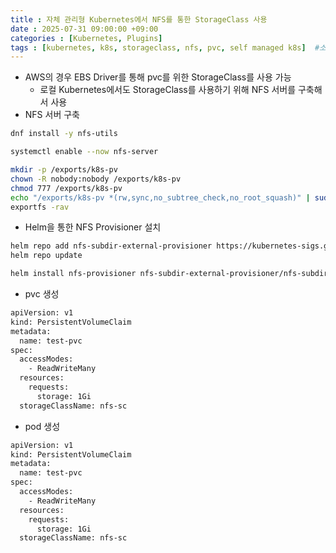 ```yaml
---
title : 자체 관리형 Kubernetes에서 NFS를 통한 StorageClass 사용
date : 2025-07-31 09:00:00 +09:00
categories : [Kubernetes, Plugins]
tags : [kubernetes, k8s, storageclass, nfs, pvc, self managed k8s]  #소문자만 가능
---
```


- AWS의 경우 EBS Driver를 통해 pvc를 위한 StorageClass를 사용 가능
    - 로컬 Kubernetes에서도 StorageClass를 사용하기 위해 NFS 서버를 구축해서 사용
- NFS 서버 구축

```bash
dnf install -y nfs-utils

systemctl enable --now nfs-server

mkdir -p /exports/k8s-pv
chown -R nobody:nobody /exports/k8s-pv
chmod 777 /exports/k8s-pv
echo "/exports/k8s-pv *(rw,sync,no_subtree_check,no_root_squash)" | sudo tee -a /etc/exports
exportfs -rav
```

- Helm을 통한 NFS Provisioner 설치

```bash
helm repo add nfs-subdir-external-provisioner https://kubernetes-sigs.github.io/nfs-subdir-external-provisioner/
helm repo update

helm install nfs-provisioner nfs-subdir-external-provisioner/nfs-subdir-external-provisioner   --set nfs.server=172.27.1.9   --set nfs.path=/exports/k8s-pv   --set storageClass.name=nfs-sc   --set storageClass.defaultClass=true
```

- pvc 생성

```bash
apiVersion: v1
kind: PersistentVolumeClaim
metadata:
  name: test-pvc
spec:
  accessModes:
    - ReadWriteMany
  resources:
    requests:
      storage: 1Gi
  storageClassName: nfs-sc
```

- pod 생성

```bash
apiVersion: v1
kind: PersistentVolumeClaim
metadata:
  name: test-pvc
spec:
  accessModes:
    - ReadWriteMany
  resources:
    requests:
      storage: 1Gi
  storageClassName: nfs-sc
```
